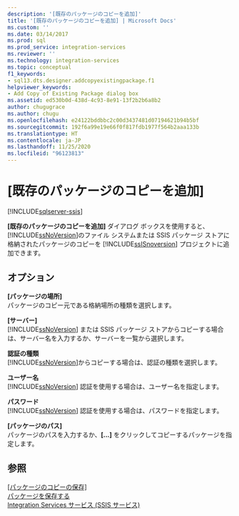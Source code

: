```yaml
---
description: '[既存のパッケージのコピーを追加]'
title: '[既存のパッケージのコピーを追加] | Microsoft Docs'
ms.custom: ''
ms.date: 03/14/2017
ms.prod: sql
ms.prod_service: integration-services
ms.reviewer: ''
ms.technology: integration-services
ms.topic: conceptual
f1_keywords:
- sql13.dts.designer.addcopyexistingpackage.f1
helpviewer_keywords:
- Add Copy of Existing Package dialog box
ms.assetid: ed530b0d-438d-4c93-8e91-13f2b2b6a8b2
author: chugugrace
ms.author: chugu
ms.openlocfilehash: e24122bddbbc2c00d3437481d07194621b94b5bf
ms.sourcegitcommit: 192f6a99e19e66f0f817fdb1977f564b2aaa133b
ms.translationtype: HT
ms.contentlocale: ja-JP
ms.lasthandoff: 11/25/2020
ms.locfileid: "96123813"
---
```

# <a name="add-copy-of-existing-package"></a>[既存のパッケージのコピーを追加]

[!INCLUDE[sqlserver-ssis](../includes/applies-to-version/sqlserver-ssis.md)]


  **[既存のパッケージのコピーを追加]** ダイアログ ボックスを使用すると、 [!INCLUDE[ssNoVersion](../includes/ssnoversion-md.md)]のファイル システムまたは SSIS パッケージ ストアに格納されたパッケージのコピーを [!INCLUDE[ssISnoversion](../includes/ssisnoversion-md.md)] プロジェクトに追加できます。  
  
## <a name="options"></a>オプション  
 **[パッケージの場所]**  
 パッケージのコピー元である格納場所の種類を選択します。  
  
 **[サーバー]**  
 [!INCLUDE[ssNoVersion](../includes/ssnoversion-md.md)] または SSIS パッケージ ストアからコピーする場合は、サーバー名を入力するか、サーバーを一覧から選択します。  
  
 **認証の種類**  
 [!INCLUDE[ssNoVersion](../includes/ssnoversion-md.md)]からコピーする場合は、認証の種類を選択します。  
  
 **ユーザー名**  
 [!INCLUDE[ssNoVersion](../includes/ssnoversion-md.md)] 認証を使用する場合は、ユーザー名を指定します。  
  
 **パスワード**  
 [!INCLUDE[ssNoVersion](../includes/ssnoversion-md.md)] 認証を使用する場合は、パスワードを指定します。  
  
 **[パッケージのパス]**  
 パッケージのパスを入力するか、**[...]** をクリックしてコピーするパッケージを指定します。  
  
## <a name="see-also"></a>参照  
 [[パッケージのコピーの保存]](./save-packages.md)   
 [パッケージを保存する](../integration-services/save-packages.md)   
 [Integration Services サービス (SSIS サービス)](../integration-services/service/integration-services-service-ssis-service.md)
  
